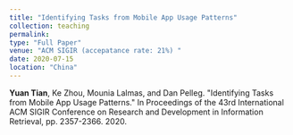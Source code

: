 ```yaml
---
title: "Identifying Tasks from Mobile App Usage Patterns"
collection: teaching
permalink: 
type: "Full Paper"
venue: "ACM SIGIR (accepatance rate: 21%) "
date: 2020-07-15
location: "China"
---
```


**Yuan Tian**, Ke Zhou, Mounia Lalmas, and Dan Pelleg. "Identifying Tasks from Mobile App Usage Patterns." In Proceedings of the 43rd International ACM SIGIR Conference on Research and Development in Information Retrieval, pp. 2357-2366. 2020.
